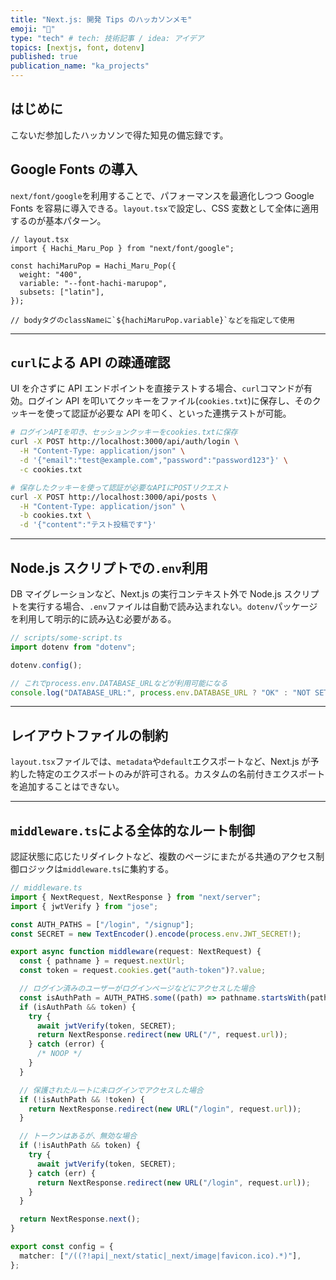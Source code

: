 ```yaml
---
title: "Next.js: 開発 Tips のハッカソンメモ"
emoji: "📌"
type: "tech" # tech: 技術記事 / idea: アイデア
topics: [nextjs, font, dotenv]
published: true
publication_name: "ka_projects"
---
```


## はじめに

こないだ参加したハッカソンで得た知見の備忘録です。

## Google Fonts の導入

`next/font/google`を利用することで、パフォーマンスを最適化しつつ Google Fonts を容易に導入できる。`layout.tsx`で設定し、CSS 変数として全体に適用するのが基本パターン。

```tsx
// layout.tsx
import { Hachi_Maru_Pop } from "next/font/google";

const hachiMaruPop = Hachi_Maru_Pop({
  weight: "400",
  variable: "--font-hachi-marupop",
  subsets: ["latin"],
});

// bodyタグのclassNameに`${hachiMaruPop.variable}`などを指定して使用
```

---

## `curl`による API の疎通確認

UI を介さずに API エンドポイントを直接テストする場合、`curl`コマンドが有効。ログイン API を叩いてクッキーをファイル(`cookies.txt`)に保存し、そのクッキーを使って認証が必要な API を叩く、といった連携テストが可能。

```bash
# ログインAPIを叩き、セッションクッキーをcookies.txtに保存
curl -X POST http://localhost:3000/api/auth/login \
  -H "Content-Type: application/json" \
  -d '{"email":"test@example.com","password":"password123"}' \
  -c cookies.txt

# 保存したクッキーを使って認証が必要なAPIにPOSTリクエスト
curl -X POST http://localhost:3000/api/posts \
  -H "Content-Type: application/json" \
  -b cookies.txt \
  -d '{"content":"テスト投稿です"}'
```

---

## Node.js スクリプトでの`.env`利用

DB マイグレーションなど、Next.js の実行コンテキスト外で Node.js スクリプトを実行する場合、`.env`ファイルは自動で読み込まれない。`dotenv`パッケージを利用して明示的に読み込む必要がある。

```ts
// scripts/some-script.ts
import dotenv from "dotenv";

dotenv.config();

// これでprocess.env.DATABASE_URLなどが利用可能になる
console.log("DATABASE_URL:", process.env.DATABASE_URL ? "OK" : "NOT SET");
```

---

## レイアウトファイルの制約

`layout.tsx`ファイルでは、`metadata`や`default`エクスポートなど、Next.js が予約した特定のエクスポートのみが許可される。カスタムの名前付きエクスポートを追加することはできない。

---

## `middleware.ts`による全体的なルート制御

認証状態に応じたリダイレクトなど、複数のページにまたがる共通のアクセス制御ロジックは`middleware.ts`に集約する。

```ts
// middleware.ts
import { NextRequest, NextResponse } from "next/server";
import { jwtVerify } from "jose";

const AUTH_PATHS = ["/login", "/signup"];
const SECRET = new TextEncoder().encode(process.env.JWT_SECRET!);

export async function middleware(request: NextRequest) {
  const { pathname } = request.nextUrl;
  const token = request.cookies.get("auth-token")?.value;

  // ログイン済みのユーザーがログインページなどにアクセスした場合
  const isAuthPath = AUTH_PATHS.some((path) => pathname.startsWith(path));
  if (isAuthPath && token) {
    try {
      await jwtVerify(token, SECRET);
      return NextResponse.redirect(new URL("/", request.url));
    } catch (error) {
      /* NOOP */
    }
  }

  // 保護されたルートに未ログインでアクセスした場合
  if (!isAuthPath && !token) {
    return NextResponse.redirect(new URL("/login", request.url));
  }

  // トークンはあるが、無効な場合
  if (!isAuthPath && token) {
    try {
      await jwtVerify(token, SECRET);
    } catch (err) {
      return NextResponse.redirect(new URL("/login", request.url));
    }
  }

  return NextResponse.next();
}

export const config = {
  matcher: ["/((?!api|_next/static|_next/image|favicon.ico).*)"],
};
```
